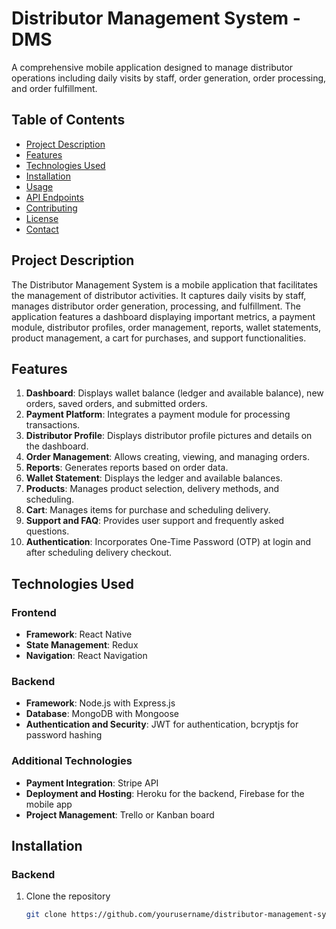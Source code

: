 # Distributor Management System -DMS

A comprehensive mobile application designed to manage distributor operations including daily visits by staff, order generation, order processing, and order fulfillment.

## Table of Contents

- [Project Description](#project-description)
- [Features](#features)
- [Technologies Used](#technologies-used)
- [Installation](#installation)
- [Usage](#usage)
- [API Endpoints](#api-endpoints)
- [Contributing](#contributing)
- [License](#license)
- [Contact](#contact)

## Project Description

The Distributor Management System is a mobile application that facilitates the management of distributor activities. It captures daily visits by staff, manages distributor order generation, processing, and fulfillment. The application features a dashboard displaying important metrics, a payment module, distributor profiles, order management, reports, wallet statements, product management, a cart for purchases, and support functionalities.

## Features

1. **Dashboard**: Displays wallet balance (ledger and available balance), new orders, saved orders, and submitted orders.
2. **Payment Platform**: Integrates a payment module for processing transactions.
3. **Distributor Profile**: Displays distributor profile pictures and details on the dashboard.
4. **Order Management**: Allows creating, viewing, and managing orders.
5. **Reports**: Generates reports based on order data.
6. **Wallet Statement**: Displays the ledger and available balances.
7. **Products**: Manages product selection, delivery methods, and scheduling.
8. **Cart**: Manages items for purchase and scheduling delivery.
9. **Support and FAQ**: Provides user support and frequently asked questions.
10. **Authentication**: Incorporates One-Time Password (OTP) at login and after scheduling delivery checkout.

## Technologies Used

### Frontend
- **Framework**: React Native
- **State Management**: Redux
- **Navigation**: React Navigation

### Backend
- **Framework**: Node.js with Express.js
- **Database**: MongoDB with Mongoose
- **Authentication and Security**: JWT for authentication, bcryptjs for password hashing

### Additional Technologies
- **Payment Integration**: Stripe API
- **Deployment and Hosting**: Heroku for the backend, Firebase for the mobile app
- **Project Management**: Trello or Kanban board

## Installation

### Backend
1. Clone the repository
   ```bash
   git clone https://github.com/yourusername/distributor-management-system.git
